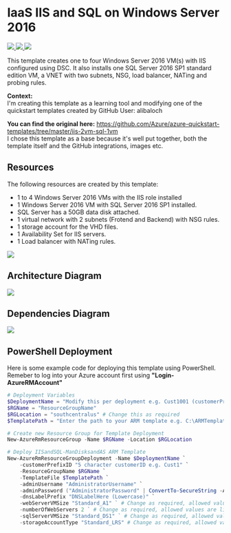 # IaaS IIS and SQL on Windows Server 2016

<a href="https://raw.githubusercontent.com/adgaskins/Azure_Dev/master/IIS-4VM-SQL-1VM/azuredeploy.json" target="_blank">
    <img src="http://azuredeploy.net/deploybutton.png" />
</a>
<a href="https://raw.githubusercontent.com/adgaskins/Azure_Dev/master/IIS-4VM-SQL-1VM/azuredeploy.json" target="_blank">
    <img src="http://azuredeploy.net/AzureGov.png" />
</a>
<a href="https://raw.githubusercontent.com/adgaskins/Azure_Dev/master/IIS-4VM-SQL-1VM/azuredeploy.json" target="_blank">
    <img src="http://armviz.io/visualizebutton.png"/>
</a>

This template creates one to four Windows Server 2016 VM(s) with IIS configured using DSC. It also installs one SQL Server 2016 SP1 standard edition VM, a VNET with two subnets, NSG, load balancer, NATing and probing rules.

<b>Context:</b><br>
I'm creating this template as a learning tool and modifying one of the quickstart templates created by GitHub User:  alibaloch

<b>You can find the original here:</b>
<a href="https://github.com/Azure/azure-quickstart-templates/tree/master/iis-2vm-sql-1vm">
https://github.com/Azure/azure-quickstart-templates/tree/master/iis-2vm-sql-1vm
</a><br>
I chose this template as a base because it's well put together, both the template itself and the GitHub integrations, images etc.

## Resources
The following resources are created by this template:
- 1 to 4 Windows Server 2016 VMs with the IIS role installed
- 1 Windows Server 2016 VM with SQL Server 2016 SP1 installed.
- SQL Server has a 50GB data disk attached.
- 1 virtual network with 2 subnets (Frotend and Backend) with NSG rules.
- 1 storage account for the VHD files.
- 1 Availability Set for IIS servers.
- 1 Load balancer with NATing rules.


<img src="https://raw.githubusercontent.com/fixx220/ARMTemplates/master/IIS-4VM-SQL-1VM/images/resources.png" />


## Architecture Diagram
<img src="https://raw.githubusercontent.com/fixx220/ARMTemplates/master/IIS-4VM-SQL-1VM/images/architecture.png" />


## Dependencies Diagram
<img src="https://raw.githubusercontent.com/fixx220/ARMTemplates/master/IIS-4VM-SQL-1VM/images/dependencies.png" />

## PowerShell Deployment

Here is some example code for deploying this template using PowerShell.  Remeber to log into your Azure account first using <b>"Login-AzureRMAccount"</b>
<br>

```PowerShell
# Deployment Variables
$DeploymentName = "Modify this per deployment e.g. Cust1001 (customerPrefixID001)" # Increment the number for subscequent deployments
$RGName = "ResourceGroupName"
$RGLocation = "southcentralus" # Change this as required
$TemplatePath = "Enter the path to your ARM template e.g. C:\ARMTemplates\azuredeploy.json"

# Create new Resource Group for Template Deployment
New-AzureRmResourceGroup -Name $RGName -Location $RGLocation

# Deploy IISandSQL-ManDisksandAS ARM Template
New-AzureRmResourceGroupDeployment -Name $DeploymentName `
    -customerPrefixID "5 character customerID e.g. Cust1" `
    -ResourceGroupName $RGName `
    -TemplateFile $TemplatePath `
    -adminUsername "AdministratorUsername" `
    -adminPassword ("AdministratorPassword" | ConvertTo-SecureString -AsPlainText -Force) `
    -dnsLabelPrefix "DNSLabelHere (Lowercase)" `
    -webServerVMSize "Standard_A1" ` # Change as required, allowed values are listed in the template under parameter of the same name
    -numberOfWebServers 2 ` # Change as required, allowed values are listed in the template under parameter of the same name
    -sqlServerVMSize "Standard_DS1" ` # Change as required, allowed values are listed in the template under parameter of the same name
    -storageAccountType "Standard_LRS" # Change as required, allowed values are listed in the template under parameter of the same name
```
